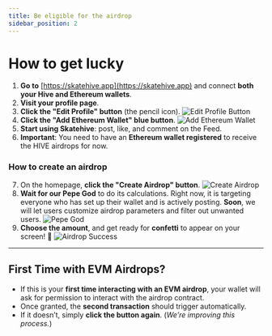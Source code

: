 ```yaml
---
title: Be eligible for the airdrop
sidebar_position: 2
---
```


# How to get lucky

1. **Go to** [https://skatehive.app](https://skatehive.app) and connect **both your Hive and Ethereum wallets**.
2. **Visit your profile page**.
3. **Click the "Edit Profile" button** (the pencil icon).
   ![Edit Profile Button](../../src/assets/tuto-airdrop/1.png)
4. **Click the "Add Ethereum Wallet" blue button**.
   ![Add Ethereum Wallet](../../src/assets/tuto-airdrop/2.png)
5. **Start using Skatehive**: post, like, and comment on the Feed.
6. **Important**: You need to have an **Ethereum wallet registered** to receive the HIVE airdrops for now.

### How to create an airdrop

7. On the homepage, **click the "Create Airdrop" button**.
   ![Create Airdrop](../../src/assets/tuto-airdrop/3.png)
8. **Wait for our Pepe God** to do its calculations. Right now, it is targeting everyone who has set up their wallet and is actively posting. **Soon**, we will let users customize airdrop parameters and filter out unwanted users.
   ![Pepe God](../../src/assets/tuto-airdrop/4.png)
9. **Choose the amount**, and get ready for **confetti** to appear on your screen! 🎉
   ![Airdrop Success](../../src/assets/tuto-airdrop/5.png)

---

## First Time with EVM Airdrops?

- If this is your **first time interacting with an EVM airdrop**, your wallet will ask for permission to interact with the airdrop contract.
- Once granted, the **second transaction** should trigger automatically.
- If it doesn’t, simply **click the button again**. (*We’re improving this process.*)
